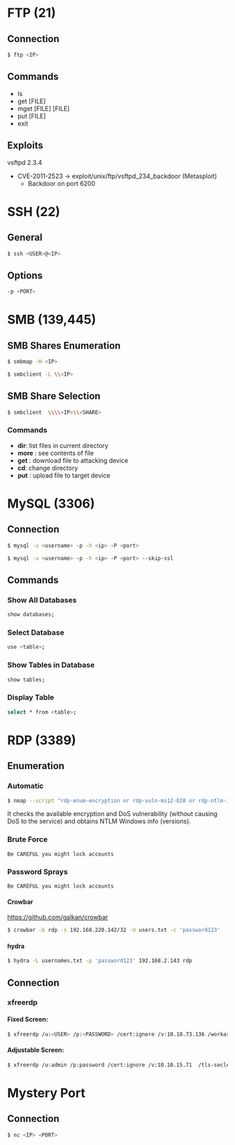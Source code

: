 # FTP (21)
## Connection
```bash
$ ftp <IP>
```
## Commands 
- ls
- get [FILE]
- mget [FILE] [FILE]
- put [FILE]
- exit
## Exploits
vsftpd 2.3.4 
- CVE-2011-2523 -> exploit/unix/ftp/vsftpd_234_backdoor (Metasploit)
	- Backdoor on port 6200

# SSH (22)
## General 
```bash
$ ssh <USER>@<IP>
```
## Options 
```bash
-p <PORT>
```
# SMB (139,445)
## SMB Shares Enumeration
```bash
$ smbmap -H <IP>
```
```bash
$ smbclient -L \\<IP>
```
## SMB Share Selection
```bash
$ smbclient  \\\\<IP>\\<SHARE>
```
### Commands
- **dir**: list files in current directory
- **more** <FILE>: see contents of file
- **get** <FILE>: download file to attacking device
- **cd**: change directory
- **put** <FILE>: upload file to target device

# MySQL (3306)
## Connection 
```bash
$ mysql -u <username> -p -h <ip> -P <port>
```
```bash
$ mysql -u <username> -p -h <ip> -P <port> --skip-ssl
```
## Commands
### Show All Databases
```bash
show databases;
```
### Select Database
```bash
use <table>;
```
### Show Tables in Database
```bash
show tables;
```
### Display Table
```bash
select * from <table>;
```
# RDP (3389)
## Enumeration
### Automatic
```bash
$ nmap --script "rdp-enum-encryption or rdp-vuln-ms12-020 or rdp-ntlm-info" -p 3389 -T4 <IP>
```
It checks the available encryption and DoS vulnerability (without causing DoS to the service) and obtains NTLM Windows info (versions).
### Brute Force
	Be CAREFUL you might lock accounts 
### Password Sprays
	Be CAREFUL you might lock accounts 
#### Crowbar
https://github.com/galkan/crowbar
```bash
$ crowbar -b rdp -s 192.168.220.142/32 -U users.txt -c 'password123'
```
#### hydra
```bash
$ hydra -L usernames.txt -p 'password123' 192.168.2.143 rdp
```
	
## Connection
### xfreerdp
#### Fixed Screen:
```bash
$ xfreerdp /u:<USER> /p:<PASSWORD> /cert:ignore /v:10.10.73.136 /workarea /tls-seclevel:0
```
#### Adjustable Screen:
```bash
$ xfreerdp /u:admin /p:password /cert:ignore /v:10.10.15.71  /tls-seclevel:0 /smart-sizing
```



# Mystery Port
## Connection
```bash
$ nc <IP> <PORT>
```

